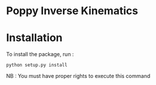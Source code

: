 # Poppy Inverse Kinematics #


# Installation
To install the package, run :

```
python setup.py install
```

NB : You must have proper rights to execute this command
